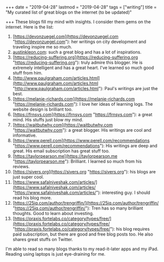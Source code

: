 +++
date = "2019-04-28"
lastmod = "2019-04-28"
tags = ["writing"]
title = "My curated list of great blogs on the internet (to be updated)"

+++
These blogs fill my mind with insights. I consider them gems on the internet. Here is the list:

 1. [https://devonzuegel.com](https://devonzuegel.com "https://devonzuegel.com"): her writings on city development and traveling inspire me so much.
 2. [austinkleon.com](): such a great blog and has a lot of inspirations.
 3. [https://reducing-suffering.org](https://reducing-suffering.org "https://reducing-suffering.org"): truly admire this blogger. He is extremely intelligent and has a great heart. I've learned so much good stuff from him.
 4. [http://www.paulgraham.com/articles.html](http://www.paulgraham.com/articles.html "http://www.paulgraham.com/articles.html"): Paul's writings are just the best.
 5. [https://melanie-richards.com](https://melanie-richards.com "https://melanie-richards.com"): I love her ideas of learning logs. The website design is brilliant too.
 6. [https://frnsys.com](https://frnsys.com "https://frnsys.com"): a great mind. His stuffs just blow my mind.
 7. [https://waitbutwhy.com](https://waitbutwhy.com "https://waitbutwhy.com"): a great blogger. His writings are cool and informative.
 8. [https://www.perell.com](https://www.perell.com/recommendations "https://www.perell.com/recommendations"): His writings are deep and great. His email subscription has great stuff too.
 9. [https://taylorpearson.me](https://taylorpearson.me "https://taylorpearson.me"): Brilliant. I learned so much from his reviews.
10. [https://sivers.org](https://sivers.org "https://sivers.org"): his blogs are just super cool.
11. [https://www.safalniveshak.com/articles/](https://www.safalniveshak.com/articles/ "https://www.safalniveshak.com/articles/"): interesting guy. I should read his blog more.
12. [https://25iq.com/author/trengriffin/](https://25iq.com/author/trengriffin/ "https://25iq.com/author/trengriffin/"): Tren has so many brilliant thoughts. Good to learn about investing.
13. [https://praxis.fortelabs.co/category/types/free/](https://praxis.fortelabs.co/category/types/free/ "https://praxis.fortelabs.co/category/types/free/"): his blog requires paid subscription, but there are good and free blog posts too. He also shares great stuffs on Twitter.

I'm able to read so many blogs thanks to my read-it-later apps and my iPad. Reading using laptops is just eye-draining for me.
